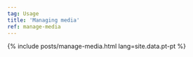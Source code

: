 ```yaml
---
tag: Usage
title: 'Managing media'
ref: manage-media
---
```


{% include posts/manage-media.html lang=site.data.pt-pt %}
